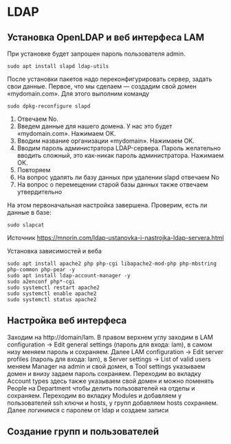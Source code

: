 # LDAP

## Установка OpenLDAP и веб интерфеса LAM
При установке будет запрошен пароль пользователя admin.
```
sudo apt install slapd ldap-utils
```
После установки пакетов надо переконфигурировать сервер, задать свои данные. Первое, что мы сделаем — создадим свой домен «mydomain.com». Для этого выполним команду
```
sudo dpkg-reconfigure slapd
```
1. Отвечаем No.
2. Введем данные для нашего домена. У нас это будет «mydomain.com». Нажимаем OK.
3. Вводим название организации «mydomain». Нажимаем OK.
4. Вводим пароль администратора LDAP-сервера. Пароль желательно вводить сложный, это  как-никак пароль администратора. Нажимаем ОК.
5. Повторяем
6. На вопрос удалять ли базу данных при удалении slapd отвечаем No
7. На вопрос о перемещении старой базы данных также отвечаем утвердительно

На этом первоначальная настройка завершена. 
Проверим, есть ли данные в базе:
```
sudo slapcat
```
Источник https://mnorin.com/ldap-ustanovka-i-nastrojka-ldap-servera.html

Установка зависимостей и веба
```
sudo apt install apache2 php php-cgi libapache2-mod-php php-mbstring php-common php-pear -y
sudo apt install ldap-account-manager -y
sudo a2enconf php*-cgi
sudo systemctl restart apache2
sudo systemctl enable apache2
sudo systemctl status apache2
```

## Настройка веб интерфеса
Заходим на http://domain/lam. В правом верхнем углу заходим в LAM configuration -> Edit general settings (пароль для входа: lam), в самом низу меняем пароль и сохраняем. Далее LAM configuration -> Edit server profiles (пароль для входа: lam), в Server settings -> List of valid users меняем Manager на admin и свой домен, в Tool settings указываем домен и внизу задаем пароль сохраняем. Переходим во вкладку Account types здесь также указываем свой домен и можно поменять People на Department чтобы делить пользователей на отделы и сохраняем. Переходим во вкладку Modules и добавляем у пользователей ssh ключи и hosts, у групп добавляем hosts сохраняем. Далее логинимся с паролем от ldap и создаем записи
## Создание групп и пользователей

